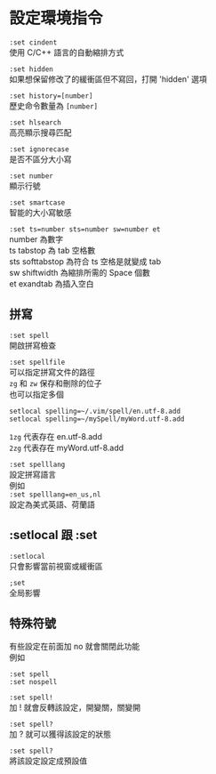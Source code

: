 # 設定環境指令

`:set cindent`  
使用 C/C++ 語言的自動縮排方式

`:set hidden`  
如果想保留修改了的緩衝區但不寫回，打開 'hidden' 選項

`:set history=[number]`  
歷史命令數量為 `[number]`

`:set hlsearch`  
高亮顯示搜尋匹配

`:set ignorecase`  
是否不區分大小寫

`:set number`  
顯示行號

`:set smartcase`  
智能的大小寫敏感

`:set ts=number sts=number sw=number et`  
number 為數字  
ts tabstop 為 tab 空格數  
sts softtabstop 為符合 ts 空格是就變成 tab  
sw shiftwidth 為縮排所需的 Space 個數  
et exandtab 為插入空白

## 拼寫

`:set spell`  
開啟拼寫檢查

`:set spellfile`  
可以指定拼寫文件的路徑  
`zg` 和 `zw` 保存和刪除的位子  
也可以指定多個

```text
setlocal spelling=~/.vim/spell/en.utf-8.add
setlocal spelling=~/mySpell/myWord.utf-8.add
```

`1zg` 代表存在 en.utf-8.add  
`2zg` 代表存在 myWord.utf-8.add

`:set spelllang`  
設定拼寫語言  
例如  
`:set spelllang=en_us,nl`  
設定為美式英語、荷蘭語

## :setlocal 跟 :set

`:setlocal`  
只會影響當前視窗或緩衝區

`;set`  
全局影響

## 特殊符號

有些設定在前面加 no 就會關閉此功能  
例如

```text
:set spell
:set nospell
```

`:set spell!`  
加 ! 就會反轉該設定，開變關，關變開

`:set spell?`  
加 ? 就可以獲得該設定的狀態

`:set spell?`  
將該設定設定成預設值

